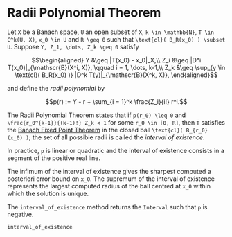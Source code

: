 # Radii Polynomial Theorem

Let ``X`` be a Banach space, ``U`` an open subset of ``X``, ``k \in \mathbb{N}``, ``T \in C^k(U, X)``, ``x_0 \in U`` and ``R \geq 0`` such that ``\text{cl}( B_R(x_0) ) \subset U``. Suppose ``Y, Z_1, \dots, Z_k \geq 0`` satisfy

```math
\begin{aligned}
Y &\geq |T(x_0) - x_0|_X,\\
Z_i &\geq |D^i T(x_0)|_{\mathscr{B}(X^i, X)}, \qquad i = 1, \dots, k-1,\\
Z_k &\geq \sup_{y \in \text{cl}( B_R(x_0) )} |D^k T(y)|_{\mathscr{B}(X^k, X)},
\end{aligned}
```

and define the *radii polynomial* by

```math
p(r) := Y - r + \sum_{i = 1}^k \frac{Z_i}{i!} r^i.
```

The Radii Polynomial Theorem states that if ``p(r_0) \leq 0`` and ``\frac{r_0^{k-1}}{(k-1)!} Z_k < 1`` for some ``r_0 \in [0, R]``, then ``T`` satisfies the [Banach Fixed Point Theorem](https://en.wikipedia.org/wiki/Banach_fixed-point_theorem) in the closed ball ``\text{cl}( B_{r_0} (x_0) )``; the set of all possible radii is called the *interval of existence*.

In practice, ``p`` is linear or quadratic and the interval of existence consists in a segment of the positive real line.

The infimum of the interval of existence gives the sharpest computed a posteriori error bound on ``x_0``. The supremum of the interval of existence represents the largest computed radius of the ball centred at ``x_0`` within which the solution is unique.

The `interval_of_existence` method returns the `Interval` such that ``p`` is negative.

```@docs
interval_of_existence
```
